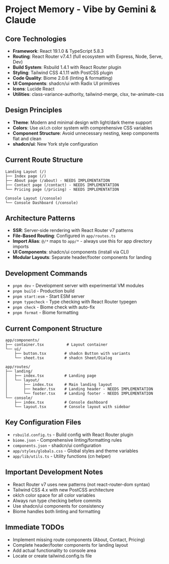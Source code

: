 # Project Memory - Vibe by Gemini & Claude

## Core Technologies
- **Framework**: React 19.1.0 & TypeScript 5.8.3
- **Routing**: React Router v7.4.1 (full ecosystem with Express, Node, Serve, Dev)
- **Build System**: Rsbuild 1.4.1 with React Router plugin
- **Styling**: Tailwind CSS 4.1.11 with PostCSS plugin
- **Code Quality**: Biome 2.0.6 (linting & formatting)
- **UI Components**: shadcn/ui with Radix UI primitives
- **Icons**: Lucide React
- **Utilities**: class-variance-authority, tailwind-merge, clsx, tw-animate-css

## Design Principles
- **Theme**: Modern and minimal design with light/dark theme support
- **Colors**: Use `oklch` color system with comprehensive CSS variables
- **Component Structure**: Avoid unnecessary nesting, keep components flat and clean
- **shadcn/ui**: New York style configuration

## Current Route Structure
```
Landing Layout (/)
├── Index page (/)
├── About page (/about) - NEEDS IMPLEMENTATION
├── Contact page (/contact) - NEEDS IMPLEMENTATION
└── Pricing page (/pricing) - NEEDS IMPLEMENTATION

Console Layout (/console)
└── Console Dashboard (/console)
```

## Architecture Patterns
- **SSR**: Server-side rendering with React Router v7 patterns
- **File-Based Routing**: Configured in `app/routes.ts`
- **Import Alias**: `@/*` maps to `app/*` - always use this for app directory imports
- **UI Components**: shadcn/ui components (install via CLI)
- **Modular Layouts**: Separate header/footer components for landing

## Development Commands
- `pnpm dev` - Development server with experimental VM modules
- `pnpm build` - Production build
- `pnpm start:esm` - Start ESM server
- `pnpm typecheck` - Type checking with React Router typegen
- `pnpm check` - Biome check with auto-fix
- `pnpm format` - Biome formatting

## Current Component Structure
```
app/components/
├── container.tsx          # Layout container
└── ui/
    ├── button.tsx        # shadcn Button with variants
    └── sheet.tsx         # shadcn Sheet/Dialog

app/routes/
├── landing/
│   ├── index.tsx         # Landing page
│   └── layout/
│       ├── index.tsx     # Main landing layout
│       ├── header.tsx    # Landing header - NEEDS IMPLEMENTATION
│       └── footer.tsx    # Landing footer - NEEDS IMPLEMENTATION
└── console/
    ├── index.tsx         # Console dashboard
    └── layout.tsx        # Console layout with sidebar
```

## Key Configuration Files
- `rsbuild.config.ts` - Build config with React Router plugin
- `biome.json` - Comprehensive linting/formatting rules
- `components.json` - shadcn/ui configuration
- `app/styles/globals.css` - Global styles and theme variables
- `app/lib/utils.ts` - Utility functions (cn helper)

## Important Development Notes
- React Router v7 uses new patterns (not react-router-dom syntax)
- Tailwind CSS 4.x with new PostCSS architecture
- oklch color space for all color variables
- Always run type checking before commits
- Use shadcn/ui components for consistency
- Biome handles both linting and formatting

## Immediate TODOs
- Implement missing route components (About, Contact, Pricing)
- Complete header/footer components for landing layout
- Add actual functionality to console area
- Locate or create tailwind.config.ts file